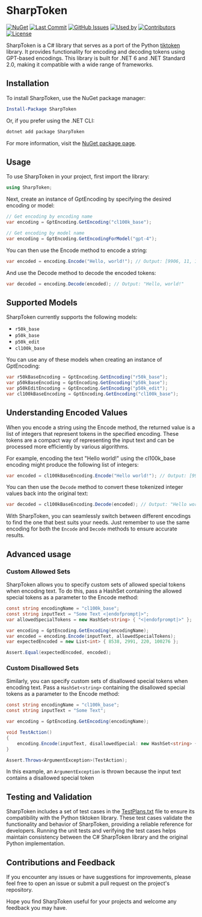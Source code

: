 # SharpToken

[![NuGet](https://img.shields.io/nuget/v/SharpToken.svg)](https://www.nuget.org/packages/SharpToken)
[![Last Commit](https://img.shields.io/github/last-commit/dmitry-brazhenko/SharpToken.svg)](https://github.com/dmitry-brazhenko/SharpToken/commits/main)
[![GitHub Issues](https://img.shields.io/github/issues/dmitry-brazhenko/SharpToken.svg)](https://github.com/dmitry-brazhenko/SharpToken/issues)
[![Used by](https://img.shields.io/nuget/dt/SharpToken.svg)](https://www.nuget.org/packages/SharpToken)
[![Contributors](https://img.shields.io/github/contributors/dmitry-brazhenko/SharpToken.svg)](https://github.com/dmitry-brazhenko/SharpToken/graphs/contributors)
[![License](https://img.shields.io/badge/license-MIT-blue.svg)](LICENSE)



SharpToken is a C# library that serves as a port of the Python [tiktoken](https://github.com/openai/tiktoken) library.
It provides functionality for encoding and decoding tokens using GPT-based encodings. This library is built for .NET 6
and .NET Standard 2.0, making it compatible with a wide range of frameworks.

## Installation

To install SharpToken, use the NuGet package manager:

```powershell
Install-Package SharpToken
```

Or, if you prefer using the .NET CLI:

```powershell
dotnet add package SharpToken
```

For more information, visit the [NuGet package page](https://www.nuget.org/packages/SharpToken).

## Usage

To use SharpToken in your project, first import the library:

```csharp
using SharpToken;
```

Next, create an instance of GptEncoding by specifying the desired encoding or model:

```csharp
// Get encoding by encoding name
var encoding = GptEncoding.GetEncoding("cl100k_base");

// Get encoding by model name
var encoding = GptEncoding.GetEncodingForModel("gpt-4");
```

You can then use the Encode method to encode a string:

```csharp
var encoded = encoding.Encode("Hello, world!"); // Output: [9906, 11, 1917, 0]
```

And use the Decode method to decode the encoded tokens:

```csharp
var decoded = encoding.Decode(encoded); // Output: "Hello, world!"
```

## Supported Models

SharpToken currently supports the following models:

* `r50k_base`
* `p50k_base`
* `p50k_edit`
* `cl100k_base`

You can use any of these models when creating an instance of GptEncoding:

```csharp
var r50kBaseEncoding = GptEncoding.GetEncoding("r50k_base");
var p50kBaseEncoding = GptEncoding.GetEncoding("p50k_base");
var p50kEditEncoding = GptEncoding.GetEncoding("p50k_edit");
var cl100kBaseEncoding = GptEncoding.GetEncoding("cl100k_base");
```

## Understanding Encoded Values

When you encode a string using the Encode method, the returned value is a list of integers that represent tokens in the
specified encoding. These tokens are a compact way of representing the input text and can be processed more efficiently
by various algorithms.

For example, encoding the text "Hello world!" using the cl100k_base encoding might produce the following list of
integers:

```csharp
var encoded = cl100kBaseEncoding.Encode("Hello world!"); // Output: [9906, 1917, 0]
```

You can then use the `Decode` method to convert these tokenized integer values back into the original text:

```csharp
var decoded = cl100kBaseEncoding.Decode(encoded); // Output: "Hello world!"
```

With SharpToken, you can seamlessly switch between different encodings to find the one that best suits your needs. Just
remember to use the same encoding for both the `Encode` and `Decode` methods to ensure accurate results.

## Advanced usage

### Custom Allowed Sets

SharpToken allows you to specify custom sets of allowed special tokens when encoding text. To do this, pass a
HashSet<string> containing the allowed special tokens as a parameter to the Encode method:

```csharp
const string encodingName = "cl100k_base";
const string inputText = "Some Text <|endofprompt|>";
var allowedSpecialTokens = new HashSet<string> { "<|endofprompt|>" };

var encoding = GptEncoding.GetEncoding(encodingName);
var encoded = encoding.Encode(inputText, allowedSpecialTokens);
var expectedEncoded = new List<int> { 8538, 2991, 220, 100276 };

Assert.Equal(expectedEncoded, encoded);
```

### Custom Disallowed Sets

Similarly, you can specify custom sets of disallowed special tokens when encoding text. Pass a `HashSet<string>`
containing the disallowed special tokens as a parameter to the Encode method:

```csharp
const string encodingName = "cl100k_base";
const string inputText = "Some Text";

var encoding = GptEncoding.GetEncoding(encodingName);

void TestAction()
{
    encoding.Encode(inputText, disallowedSpecial: new HashSet<string> { "Some" });
}

Assert.Throws<ArgumentException>(TestAction);
```

In this example, an `ArgumentException` is thrown because the input text contains a disallowed special token

## Testing and Validation

SharpToken includes a set of test cases in the [TestPlans.txt](SharpToken.Tests/data/TestPlans.txt) file to ensure its
compatibility with the Python tiktoken library. These test cases validate the functionality and behavior of SharpToken,
providing a reliable reference for developers. Running the unit tests and verifying the test cases helps maintain
consistency between the C# SharpToken library and the original Python implementation.

## Contributions and Feedback

If you encounter any issues or have suggestions for improvements, please feel free to open an issue or submit a pull
request on the project's repository.

Hope you find SharpToken useful for your projects and welcome any feedback you may have.

